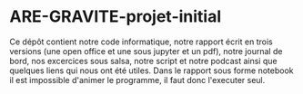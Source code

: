 # ARE-GRAVITE-projet-initial

Ce dépôt contient notre code informatique, notre rapport écrit en trois versions (une open office et une sous jupyter et un pdf), notre journal de bord, nos excercices sous salsa, notre script et notre podcast ainsi que quelques liens qui nous ont été utiles.
Dans le rapport sous forme notebook il est impossible d'animer le programme, il faut donc l'executer seul.
